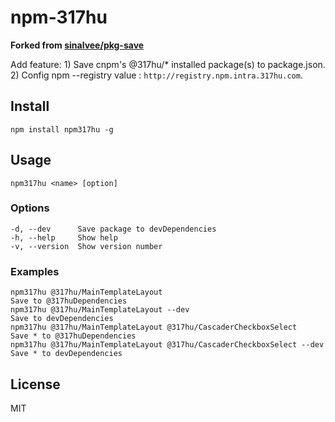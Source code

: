 # npm-317hu

**Forked from [sinalvee/pkg-save](https://github.com/sinalvee/pkg-save)**

Add feature: 1) Save cnpm's @317hu/* installed package(s) to package.json. 2) Config npm --registry value : `http://registry.npm.intra.317hu.com`.

## Install

`npm install npm317hu -g`

## Usage

`npm317hu <name> [option]`

### Options

```
-d, --dev      Save package to devDependencies
-h, --help     Show help
-v, --version  Show version number
```
### Examples

```
npm317hu @317hu/MainTemplateLayout                                      Save to @317huDependencies
npm317hu @317hu/MainTemplateLayout --dev                                Save to devDependencies
npm317hu @317hu/MainTemplateLayout @317hu/CascaderCheckboxSelect        Save * to @317huDependencies
npm317hu @317hu/MainTemplateLayout @317hu/CascaderCheckboxSelect --dev  Save * to devDependencies
```

## License

MIT
